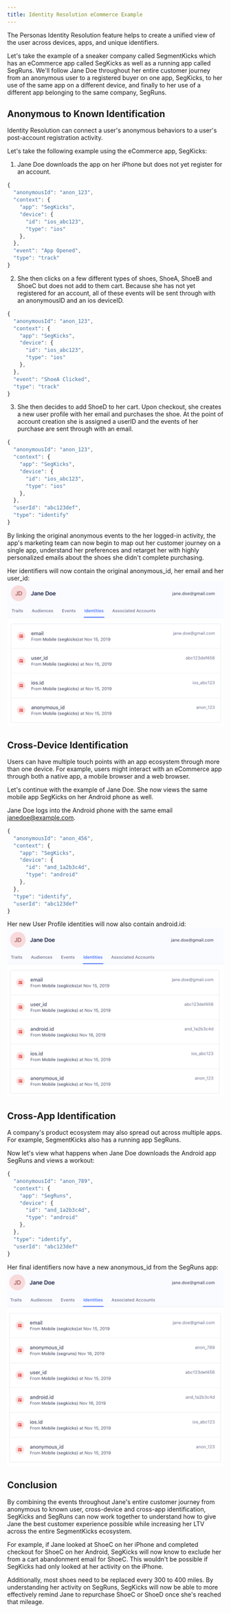 ```yaml
---
title: Identity Resolution eCommerce Example
---
```





The Personas Identity Resolution feature helps to create a unified view of the user across devices, apps, and unique identifiers.

Let's take the example of a sneaker company called SegmentKicks which has an eCommerce app called SegKicks as well as a running app called SegRuns. We'll follow Jane Doe throughout her entire customer journey from an anonymous user to a registered buyer on one app, SegKicks, to her use of the same app on a different device, and finally to her use of a different app belonging to the same company, SegRuns.

## Anonymous to Known Identification
Identity Resolution can connect a user's anonymous behaviors to a user's post-account registration activity.

Let's take the following example using the eCommerce app, SegKicks:
1. Jane Doe downloads the app on her iPhone but does not yet register for an account.
``` js
{
  "anonymousId": "anon_123",
  "context": {
    "app": "SegKicks",
    "device": {
      "id": "ios_abc123",
      "type": "ios"
    },
  },
  "event": "App Opened",
  "type": "track"
}
```

2. She then clicks on a few different types of shoes, ShoeA, ShoeB and ShoeC but does not add to them cart. Because she has not yet registered for an account, all of these events will be sent through with an anonymousID and an ios deviceID.
``` js
{
  "anonymousId": "anon_123",
  "context": {
    "app": "SegKicks",
    "device": {
      "id": "ios_abc123",
      "type": "ios"
    },
  },
  "event": "ShoeA Clicked",
  "type": "track"
}
```

3. She then decides to add ShoeD to her cart. Upon checkout, she creates a new user profile with her email and purchases the shoe. At the point of account creation she is assigned a userID and the events of her purchase are sent through with an email.

``` js
{
  "anonymousId": "anon_123",
  "context": {
    "app": "SegKicks",
    "device": {
      "id": "ios_abc123",
      "type": "ios"
    },
  },
  "userId": "abc123def",
  "type": "identify"
}
```
By linking the original anonymous events to the her logged-in activity, the app's marketing team can now begin to map out her customer journey on a single app, understand her preferences and retarget her with highly personalized emails about the shoes she didn't complete purchasing.

Her identifiers will now contain the original anonymous_id, her email and her user_id:
![](images/jane_doe_new_identities.png)

## Cross-Device Identification
Users can have multiple touch points with an app ecosystem through more than one device. For example, users might interact with an eCommerce app through both a native app, a mobile browser and a web browser.

Let's continue with the example of Jane Doe. She now views the same mobile app SegKicks on her Android phone as well.

Jane Doe logs into the Android phone with the same email janedoe@example.com.

```js
{
  "anonymousId": "anon_456",
  "context": {
    "app": "SegKicks",
    "device": {
      "id": "and_1a2b3c4d",
      "type": "android"
    },
  },
  "type": "identify",
  "userId": "abc123def"
}
```

Her new User Profile identities will now also contain android.id:
![](images/jane_doe_new_android_identities.png)

## Cross-App Identification
A company's product ecosystem may also spread out across multiple apps. For example, SegmentKicks also has a running app SegRuns.

Now let's view what happens when Jane Doe downloads the Android app SegRuns and views a workout:

```js
{
  "anonymousId": "anon_789",
  "context": {
    "app": "SegRuns",
    "device": {
      "id": "and_1a2b3c4d",
      "type": "android"
    },
  },
  "type": "identify",
  "userId": "abc123def"
}
```

Her final identifiers now have a new anonymous_id from the SegRuns app:
![](images/jane_doe_final_new_identities.png)

## Conclusion
By combining the events throughout Jane's entire customer journey from anonymous to known user, cross-device and cross-app identification, SegKicks and SegRuns can now work together to understand how to give Jane the best customer experience possible while increasing her LTV across the entire SegmentKicks ecosystem.

For example, if Jane looked at ShoeC on her iPhone and completed checkout for ShoeC on her Android, SegKicks will now know to exclude her from a cart abandonment email for ShoeC. This wouldn't be possible if SegKicks had only looked at her activity on the iPhone.

Additionally, most shoes need to be replaced every 300 to 400 miles. By understanding her activity on SegRuns, SegKicks will now be able to more effectively remind Jane to repurchase ShoeC or ShoeD once she's reached that mileage.
